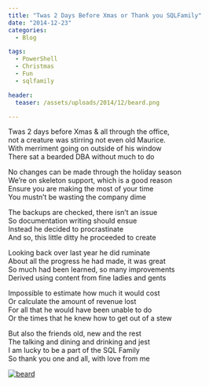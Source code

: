 ```yaml
---
title: "Twas 2 Days Before Xmas or Thank you SQLFamily"
date: "2014-12-23" 
categories:
  - Blog

tags:
  - PowerShell
  - Christmas
  - Fun
  - sqlfamily

header:
  teaser: /assets/uploads/2014/12/beard.png

---
```

Twas 2 days before Xmas & all through the office,  
not a creature was stirring not even old Maurice.  
With merriment going on outside of his window  
There sat a bearded DBA without much to do

No changes can be made through the holiday season  
We’re on skeleton support, which is a good reason  
Ensure you are making the most of your time  
You mustn’t be wasting the company dime

The backups are checked, there isn’t an issue  
So documentation writing should ensue  
Instead he decided to procrastinate  
And so, this little ditty he proceeded to create

Looking back over last year he did ruminate  
About all the progress he had made, it was great  
So much had been learned, so many improvements  
Derived using content from fine ladies and gents

Impossible to estimate how much it would cost  
Or calculate the amount of revenue lost  
For all that he would have been unable to do  
Or the times that he knew how to get out of a stew

But also the friends old, new and the rest  
The talking and dining and drinking and jest  
I am lucky to be a part of the SQL Family  
So thank you one and all, with love from me

[![beard](https://blog.robsewell.com/assets/uploads/2014/12/beard.png?resize=387%2C550&ssl=1)](https://blog.robsewell.com/assets/uploads/2014/12/beard.png?ssl=1)
